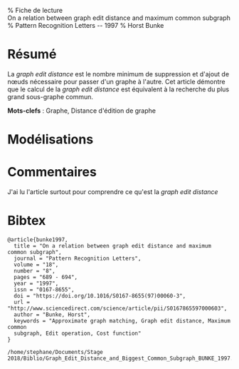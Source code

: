 % Fiche de lecture  
On a relation between graph edit distance and maximum common subgraph
% Pattern Recognition Letters -- 1997
% Horst Bunke

# Résumé

La _graph edit distance_ est le nombre minimum de suppression et d'ajout de
nœuds nécessaire pour passer d'un graphe à l'autre. Cet article démontre que le
calcul de la _graph edit distance_ est équivalent à la recherche du plus grand
sous-graphe commun.

**Mots-clefs** : Graphe, Distance d'édition de graphe

# Modélisations

# Commentaires

J'ai lu l'article surtout pour comprendre ce qu'est la _graph edit distance_

# Bibtex

```
@article{bunke1997,
  title = "On a relation between graph edit distance and maximum common subgraph",
  journal = "Pattern Recognition Letters",
  volume = "18",
  number = "8",
  pages = "689 - 694",
  year = "1997",
  issn = "0167-8655",
  doi = "https://doi.org/10.1016/S0167-8655(97)00060-3",
  url = "http://www.sciencedirect.com/science/article/pii/S0167865597000603",
  author = "Bunke, Horst",
  keywords = "Approximate graph matching, Graph edit distance, Maximum common
  subgraph, Edit operation, Cost function"
}
```

```
/home/stephane/Documents/Stage 2018/Biblio/Graph_Edit_Distance_and_Biggest_Common_Subgraph_BUNKE_1997.pdf
```
